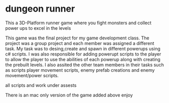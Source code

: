 # dungeon runner
 This a 3D-Platform runner game where you fight monsters and collect power ups to excel in the levels

This game was the final project for my game development class. The project was a group project and each member was assigned a different task. My task was to desing,create and spawn in different powerups using c# scripts. I was also responsible for adding powerupt scripts to the player to allow the player to use the abilities of each powerup along with creating the prebuilt levels. I also assited the other team members in their tasks such as scripts player movement scripts, enemy prefab creations and enemy movement/power scripts.

all scripts and work under assests

There is an mac only version of the game added above
enjoy

